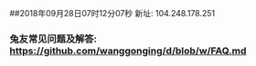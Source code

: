 ##2018年09月28日07时12分07秒 新址: 104.248.178.251
### 兔友常见问题及解答: https://github.com/wanggonging/d/blob/w/FAQ.md
